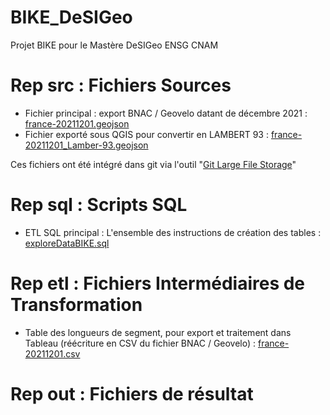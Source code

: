 # BIKE_DeSIGeo
Projet BIKE pour le Mastère DeSIGeo ENSG CNAM

# Rep src : Fichiers Sources
- Fichier principal : export BNAC / Geovelo datant de décembre 2021 : [france-20211201.geojson](src/france-20211201.geojson)
- Fichier exporté sous QGIS pour convertir en LAMBERT 93 : [france-20211201_Lamber-93.geojson](src/france-20211201_Lamber-93.geojson)

Ces fichiers ont été intégré dans git via l'outil "[Git Large File Storage](https://docs.github.com/en/repositories/working-with-files/managing-large-files)"

# Rep sql : Scripts SQL
- ETL SQL principal : L'ensemble des instructions de création des tables : [exploreDataBIKE.sql](sql/exploreDataBIKE.sql)

# Rep etl : Fichiers Intermédiaires de Transformation
- Table des longueurs de segment, pour export et traitement dans Tableau (réécriture en CSV du fichier BNAC / Geovelo) : [france-20211201.csv](etl/france-20211201.csv)

# Rep out : Fichiers de résultat
